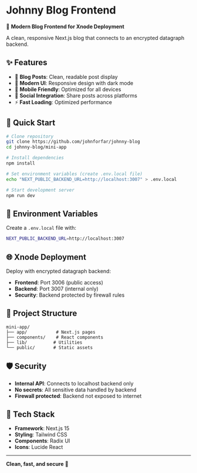 # Johnny Blog Frontend

🚀 **Modern Blog Frontend for Xnode Deployment**

A clean, responsive Next.js blog that connects to an encrypted datagraph backend.

## ✨ Features

- 📝 **Blog Posts**: Clean, readable post display
- 🎨 **Modern UI**: Responsive design with dark mode
- 📱 **Mobile Friendly**: Optimized for all devices
- 🔗 **Social Integration**: Share posts across platforms
- ⚡ **Fast Loading**: Optimized performance

## 🚀 Quick Start

```bash
# Clone repository
git clone https://github.com/johnforfar/johnny-blog
cd johnny-blog/mini-app

# Install dependencies
npm install

# Set environment variables (create .env.local file)
echo "NEXT_PUBLIC_BACKEND_URL=http://localhost:3007" > .env.local

# Start development server
npm run dev
```

## 🔧 Environment Variables

Create a `.env.local` file with:
```bash
NEXT_PUBLIC_BACKEND_URL=http://localhost:3007
```

## 🌐 Xnode Deployment

Deploy with encrypted datagraph backend:
- **Frontend**: Port 3006 (public access)
- **Backend**: Port 3007 (internal only)
- **Security**: Backend protected by firewall rules

## 📁 Project Structure

```
mini-app/
├── app/           # Next.js pages
├── components/    # React components
├── lib/          # Utilities
└── public/       # Static assets
```

## 🛡️ Security

- **Internal API**: Connects to localhost backend only
- **No secrets**: All sensitive data handled by backend
- **Firewall protected**: Backend not exposed to internet

## 🎨 Tech Stack

- **Framework**: Next.js 15
- **Styling**: Tailwind CSS
- **Components**: Radix UI
- **Icons**: Lucide React

---

**Clean, fast, and secure** 🌟